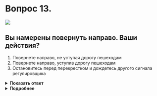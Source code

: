 # Вопрос 13.

![](https://s.drom.ru/i24227/pdd/tickets/2016/1542608483.jpg)

## Вы намерены повернуть направо. Ваши действия?

1. Повернете направо, не уступая дорогу пешеходам
2. Повернете направо, уступив дорогу пешеходам
3. Остановитесь перед перекрестком и дождетесь другого сигнала регулировщика

<details>
<summary><b>Показать ответ</b></summary>
Правильный ответ: 2
</details>
<details>
<summary><b>Подробнее</b></summary>
Руки регулировщика опущены («Грудь, спина – стена»). Со стороны правого и левого бока разрешено движение безрельсовым транспортным средствам прямо и направо, пешеходам разрешено переходить проезжую часть. (Пункт 6.10 ПДД). При повороте направо вы обязаны уступить дорогу пешеходам, переходящим проезжую часть дороги, на которую поворачиваете.
(Пункт 13.1 ПДД)
</details>
